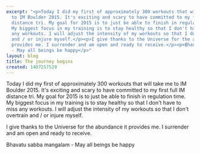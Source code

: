 ```yaml
---
excerpt: "<p>Today I did my first of approximately 300 workouts that will take me
  to IM Boulder 2015. It's exciting and scary to have committed to my first full IM
  distance tri. My goal for 2015 is to just be able to finish in regulation time.
  My biggest focus in my training is to stay healthy so that I don't have to miss
  any workouts. I will adjust the intensity of my workouts so that I don't overtrain
  and / or injure myself.</p><p>I give thanks to the Universe for the abundance it
  provides me. I surrender and am open and ready to receive.</p><p>Bhavatu sabba mangalam
  - May all beings be happy</p>"
layout: blog
title: The journey begins
created: 1407257529
---
```

<p>Today I did my first of approximately 300 workouts that will take me to IM Boulder 2015. It's exciting and scary to have committed to my first full IM distance tri. My goal for 2015 is to just be able to finish in regulation time. My biggest focus in my training is to stay healthy so that I don't have to miss any workouts. I will adjust the intensity of my workouts so that I don't overtrain and / or injure myself.</p><p>I give thanks to the Universe for the abundance it provides me. I surrender and am open and ready to receive.</p><p>Bhavatu sabba mangalam - May all beings be happy</p>

